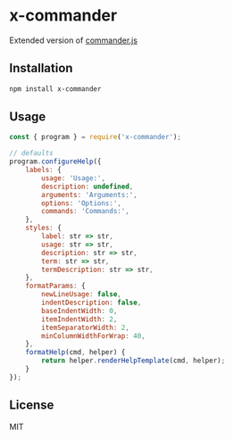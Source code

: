 # x-commander

Extended version of [commander.js](https://github.com/tj/commander.js)

## Installation

```sh
npm install x-commander
```

## Usage

```js
const { program } = require('x-commander');

// defaults
program.configureHelp({
    labels: {
        usage: 'Usage:',
        description: undefined,
        arguments: 'Arguments:',
        options: 'Options:',
        commands: 'Commands:',
    },
    styles: {
        label: str => str,
        usage: str => str,
        description: str => str,
        term: str => str,
        termDescription: str => str,
    },
    formatParams: {
        newLineUsage: false,
        indentDescription: false,
        baseIndentWidth: 0,
        itemIndentWidth: 2,
        itemSeparatorWidth: 2,
        minColumnWidthForWrap: 40,
    },
    formatHelp(cmd, helper) {
        return helper.renderHelpTemplate(cmd, helper);
    }
});
```

## License

MIT
